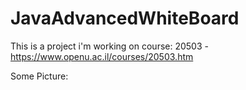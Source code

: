 # JavaAdvancedWhiteBoard
This is a project i'm working on course: 20503 - https://www.openu.ac.il/courses/20503.htm

Some Picture:
